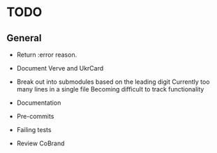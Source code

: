 # TODO

## General

- Return :error reason.

- Document Verve and UkrCard
- Break out into submodules based on the leading digit
  Currently too many lines in a single file
  Becoming difficult to track functionality

- Documentation

- Pre-commits

- Failing tests

- Review CoBrand


